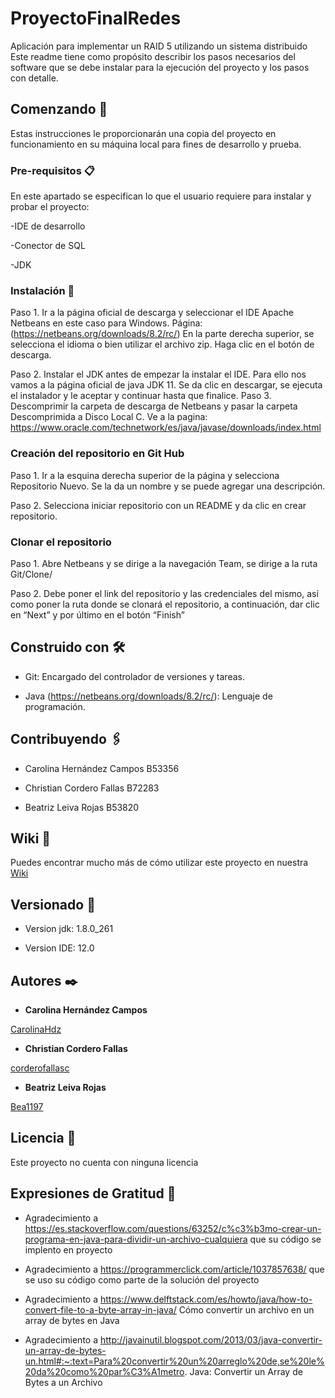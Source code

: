 # ProyectoFinalRedes

Aplicación para implementar un RAID 5 utilizando un sistema distribuido
Este readme tiene como propósito describir los pasos necesarios del software que se debe instalar para la ejecución del proyecto y los pasos con detalle.

## Comenzando 🚀

Estas instrucciones le proporcionarán una copia del proyecto en funcionamiento en su máquina local para fines de desarrollo y prueba. 



### Pre-requisitos 📋

En este apartado se especifican lo que el usuario requiere para instalar y probar el proyecto:

-IDE de desarrollo

-Conector de SQL

-JDK

### Instalación 🔧

Paso 1. Ir a la página oficial de descarga y seleccionar el IDE Apache Netbeans en este caso para Windows.
	Página: (https://netbeans.org/downloads/8.2/rc/) 
	En la parte derecha superior, se selecciona el idioma o bien utilizar el archivo zip.
   	Haga clic en el botón de descarga. 

Paso 2. Instalar el JDK antes de empezar la instalar el IDE. Para ello nos vamos a la página oficial de java JDK 11. Se da clic en descargar, se ejecuta el instalador y le aceptar y continuar hasta que finalice.
	Paso 3. Descomprimir la carpeta de descarga de Netbeans y pasar la carpeta Descomprimida a Disco Local C.
	Ve a la pagina: https://www.oracle.com/technetwork/es/java/javase/downloads/index.html 

### Creación del repositorio en Git Hub

Paso 1. Ir a la esquina derecha superior de la página y selecciona Repositorio Nuevo.
	Se la da un nombre y se puede agregar una descripción.
	
Paso 2. Selecciona iniciar repositorio con un README y da clic en crear repositorio.



### Clonar el repositorio 

Paso 1. Abre Netbeans y se dirige a la navegación Team, se dirige a la ruta Git/Clone/

Paso 2. Debe poner el link del repositorio y las credenciales del mismo, 
	así como poner la ruta donde se clonará el repositorio, a continuación, dar clic en “Next” y por último en el botón “Finish” 
	


## Construido con 🛠️


* Git: Encargado del controlador de versiones y tareas.

* Java (https://netbeans.org/downloads/8.2/rc/): Lenguaje de programación.

## Contribuyendo 🖇️

* Carolina Hernández Campos B53356

* Christian Cordero Fallas B72283

* Beatriz Leiva Rojas B53820

## Wiki 📖

Puedes encontrar mucho más de cómo utilizar este proyecto en nuestra [Wiki](https://github.com/tu/proyecto/wiki)

## Versionado 📌

* Version jdk: 1.8.0_261

* Version IDE: 12.0


## Autores ✒️

* **Carolina Hernández Campos**

[CarolinaHdz]( https://github.com/CarolinaHdz)

* **Christian Cordero Fallas**

[corderofallasc]( https://github.com/corderofallasc)

* **Beatriz Leiva Rojas**

[Bea1197]( https://github.com/Bea1197)


## Licencia 📄

Este proyecto no cuenta con ninguna licencia

## Expresiones de Gratitud 🎁

* Agradecimiento a https://es.stackoverflow.com/questions/63252/c%c3%b3mo-crear-un-programa-en-java-para-dividir-un-archivo-cualquiera que su código se implento en proyecto

* Agradecimiento a https://programmerclick.com/article/1037857638/ que se uso su código como parte de la solución del proyecto

* Agradecimiento a https://www.delftstack.com/es/howto/java/how-to-convert-file-to-a-byte-array-in-java/ Cómo convertir un archivo en un array de bytes en Java 

* Agradecimiento a http://javainutil.blogspot.com/2013/03/java-convertir-un-array-de-bytes-un.html#:~:text=Para%20convertir%20un%20arreglo%20de,se%20le%20da%20como%20par%C3%A1metro. Java: Convertir un Array de Bytes a un Archivo




